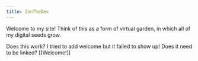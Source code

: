 ```yaml
---
title: IonTheDev
---
```

Welcome to my site! Think of this as a form of virtual garden, in which all of my digital seeds grow.

Does this work? I tried to add welcome but it failed to show up! Does it need to be linked?
[[Welcome!]]

